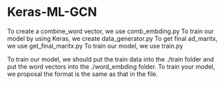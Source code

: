 # Keras-ML-GCN

To create a combine_word vector, we use comb_embding.py
To train our model by using Keras, we create data_generator.py
To get final ad_maritx, we use get_final_maritx.py
To train our model, we use train.py


To train our model, we should put the train data into the ./train folder and put the word vectors into the ./word_embding folder.
To train your model, we proposal the format is the same as that in the file.
